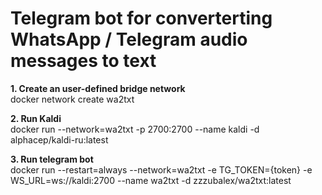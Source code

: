 # Telegram bot for converterting WhatsApp / Telegram audio messages to text 

**1. Create an user-defined bridge network**<br/>
docker network create wa2txt

**2. Run Kaldi**<br/>
docker run --network=wa2txt -p 2700:2700 --name kaldi -d alphacep/kaldi-ru:latest

**3. Run telegram bot**<br/>
docker run --restart=always --network=wa2txt -e TG_TOKEN={token} -e WS_URL=ws://kaldi:2700 --name wa2txt -d zzzubalex/wa2txt:latest